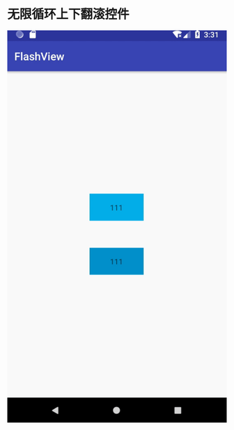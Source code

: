 # 无限循环上下翻滚控件
![image](https://github.com/zhangnanvip/UpToDownPageTextView/blob/master/demogif/flash.gif)